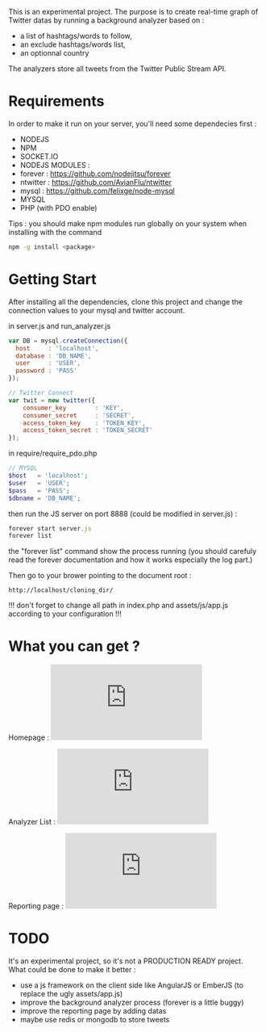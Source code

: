 This is an experimental project. The purpose is to create real-time graph of Twitter datas by running a background analyzer based on :

 - a list of hashtags/words to follow,
 - an exclude hashtags/words list,
 - an optionnal country

The analyzers store all tweets from the Twitter Public Stream API.

Requirements
=======

In order to make it run on your server, you'll need some dependecies first :

 - NODEJS
 - NPM
 - SOCKET.IO
 - NODEJS MODULES :
  - forever : https://github.com/nodejitsu/forever
  - ntwitter : https://github.com/AvianFlu/ntwitter
  - mysql : https://github.com/felixge/node-mysql
 - MYSQL
 - PHP (with PDO enable)

Tips : you should make npm modules run globally on your system when installing with the command

````bash
npm -g install <package>
````

Getting Start
=======

After installing all the dependencies, clone this project and change the connection values to your mysql and twitter account.

in server.js and run_analyzer.js
````javascript
var DB = mysql.createConnection({
  host     : 'localhost',
  database : 'DB_NAME',
  user     : 'USER',
  password : 'PASS'
});

// Twitter Connect
var twit = new twitter({
	consumer_key		: 'KEY',
	consumer_secret		: 'SECRET',
	access_token_key	: 'TOKEN_KEY',
	access_token_secret	: 'TOKEN_SECRET'
});
````

in require/require_pdo.php
````php
// MYSQL
$host   = 'localhost';
$user   = 'USER';
$pass   = 'PASS';
$dbname = 'DB_NAME';
````

then run the JS server on port 8888 (could be modified in server.js) :
````javascript
forever start server.js
forever list
````

the "forever list" command show the process running (you should carefuly read the forever documentation and how it works especially the log part.)

Then go to your brower pointing to the document root :

````
http://localhost/cloning_dir/
````

!!! don't forget to change all path in index.php and assets/js/app.js according to your configuration !!!

What you can get ?
=======

Homepage :
![Homepage](http://cloud.croustib.at/public.php?service=files&t=6b7edc86ea302e0e51f3610bafdd26bd&download)

Analyzer List :
![List](http://cloud.croustib.at/public.php?service=files&t=6e00718b447b5396cd25618d6e5656d4&download)

Reporting page :
![Reporting](http://cloud.croustib.at/public.php?service=files&t=82a25f1f93b27fe0b63d3c80b4f3fc62&download)


TODO
=======

It's an experimental project, so it's not a PRODUCTION READY project.
What could be done to make it better :

- use a js framework on the client side like AngularJS or EmberJS (to replace the ugly assets/app.js)
- improve the background analyzer process (forever is a little buggy)
- improve the reporting page by adding datas
- maybe use redis or mongodb to store tweets
